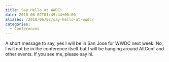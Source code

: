 ```yaml
---
title: Say Hello at WWDC!
date: 2018-06-02T01:49:44+00:00
aliases: /2018/06/02/say-hello-at-wwdc/
categories:
  - Conferences
---
```


A short message to say, yes I will be in San Jose for WWDC next week. No, I will not be in the conference itself but I will be hanging around AltConf and other events. If you see me, please say hi.
